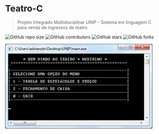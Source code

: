 # Teatro-C
> Projeto Integrado Multidisciplinar UNIP - Sistema em linguagem C para venda de ingressos de teatro.

![GitHub repo size](https://img.shields.io/github/repo-size/adrianoagripino/Teatro-C)
![GitHub contributors](https://img.shields.io/github/contributors/adrianoagripino/Teatro-C)
![GitHub stars](https://img.shields.io/github/stars/adrianoagripino/Teatro-C?style=social)
![GitHub forks](https://img.shields.io/github/forks/adrianoagripino/Teatro-C?style=social)

![](https://github.com/adrianoagripino/Teatro-C/blob/master/screenshot.png)
